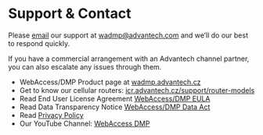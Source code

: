 # Support & Contact

Please [email](mailto:wadmp@advantech.com) our support at [wadmp@advantech.com](mailto:wadmp@advantech.com) and we’ll do our best to respond quickly.

If you have a commercial arrangement with an Advantech channel partner, you can also escalate any issues through them.

* WebAccess/DMP Product page at [wadmp.advantech.cz](https://wadmp.advantech.cz)
* Get to know our cellular routers: [icr.advantech.cz/support/router-models](https://icr.advantech.cz/support/router-models)
* Read End User License Agreement [WebAccess/DMP EULA](/eula.html)
* Read Data Transparency Notice [WebAccess/DMP Data Act](/data-act.html)
* Read [Privacy Policy](/privacy-policy.html)
* Our YouTube Channel: [WebAccess DMP](https://www.youtube.com/channel/UCjvN8QMC2pmALE6t3H09fjg)